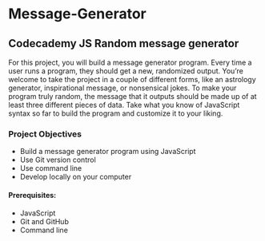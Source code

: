 # Message-Generator

## Codecademy **JS** Random message generator

For this project, you will build a message generator program. Every time a user runs a program, they should get a new, randomized output. You’re welcome to take the project in a couple of different forms, like an astrology generator, inspirational message, or nonsensical jokes. To make your program truly random, the message that it outputs should be made up of at least three different pieces of data. Take what you know of JavaScript syntax so far to build the program and customize it to your liking.

### Project Objectives
* Build a message generator program using JavaScript
* Use Git version control
* Use command line
* Develop locally on your computer

#### Prerequisites:
* JavaScript
* Git and GitHub
* Command line
